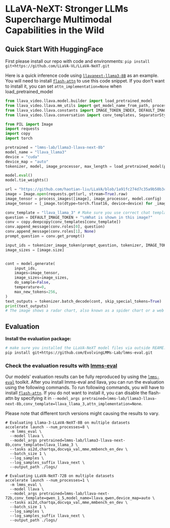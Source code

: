 # LLaVA-NeXT: Stronger LLMs Supercharge Multimodal Capabilities in the Wild

## Quick Start With HuggingFace
First please install our repo with code and environments: `pip install git+https://github.com/LLaVA-VL/LLaVA-NeXT.git`

Here is a quick inference code using [`llavanext-llama3-8B`](https://huggingface.co/lmms-lab/llama3-llava-next-8b) as an example. You will need to install [`flash-attn`](https://github.com/Dao-AILab/flash-attention) to use this code snippet. If you don't want to install it, you can set `attn_implementation=None` when load_pretrained_model
```python
from llava_video.llava.model.builder import load_pretrained_model
from llava_video.llava.mm_utils import get_model_name_from_path, process_images, tokenizer_image_token
from llava_video.llava.constants import IMAGE_TOKEN_INDEX, DEFAULT_IMAGE_TOKEN, DEFAULT_IM_START_TOKEN, DEFAULT_IM_END_TOKEN, IGNORE_INDEX
from llava_video.llava.conversation import conv_templates, SeparatorStyle

from PIL import Image
import requests
import copy
import torch

pretrained = "lmms-lab/llama3-llava-next-8b"
model_name = "llava_llama3"
device = "cuda"
device_map = "auto"
tokenizer, model, image_processor, max_length = load_pretrained_model(pretrained, None, model_name, device_map=device_map) # Add any other thing you want to pass in llava_model_args

model.eval()
model.tie_weights()

url = "https://github.com/haotian-liu/LLaVA/blob/1a91fc274d7c35a9b50b3cb29c4247ae5837ce39/images/llava_v1_5_radar.jpg?raw=true"
image = Image.open(requests.get(url, stream=True).raw)
image_tensor = process_images([image], image_processor, model.config)
image_tensor = [_image.to(dtype=torch.float16, device=device) for _image in image_tensor]

conv_template = "llava_llama_3" # Make sure you use correct chat template for different models
question = DEFAULT_IMAGE_TOKEN + "\nWhat is shown in this image?"
conv = copy.deepcopy(conv_templates[conv_template])
conv.append_message(conv.roles[0], question)
conv.append_message(conv.roles[1], None)
prompt_question = conv.get_prompt()

input_ids = tokenizer_image_token(prompt_question, tokenizer, IMAGE_TOKEN_INDEX, return_tensors="pt").unsqueeze(0).to(device)
image_sizes = [image.size]


cont = model.generate(
    input_ids,
    images=image_tensor,
    image_sizes=image_sizes,
    do_sample=False,
    temperature=0,
    max_new_tokens=256,
)
text_outputs = tokenizer.batch_decode(cont, skip_special_tokens=True)
print(text_outputs)
# The image shows a radar chart, also known as a spider chart or a web chart, which is a type of graph used to display multivariate data in the form of a two-dimensional chart of three or more quantitative variables represented on axes starting from the same point. Each axis represents a different variable, and the values are plotted along each axis and connected to form a polygon.\n\nIn this particular radar chart, there are several axes labeled with different variables, such as "MM-Vet," "LLaVA-Bench," "SEED-Bench," "MMBench-CN," "MMBench," "TextVQA," "VizWiz," "GQA," "BLIP-2," "InstructBLIP," "Owen-VL-Chat," and "LLaVA-1.5." These labels suggest that the chart is comparing the performance of different models or systems across various benchmarks or tasks, such as machine translation, visual question answering, and text-based question answering.\n\nThe chart is color-coded, with each color representing a different model or system. The points on the chart are connected to form a polygon, which shows the relative performance of each model across the different benchmarks. The closer the point is to the outer edge of the
```

## Evaluation

**Install the evaluation package:**
```bash
# make sure you installed the LLaVA-NeXT model files via outside REAME.md
pip install git+https://github.com/EvolvingLMMs-Lab/lmms-eval.git
```

### Check the evaluation results with [lmms-eval](https://github.com/EvolvingLMMs-Lab/lmms-eval)
Our models' evaluation results can be fully reproduced by using the [`lmms-eval`](https://github.com/EvolvingLMMs-Lab/lmms-eval) toolkit. After you install lmms-eval and llava, you can run the evaluation using the following commands. To run following commands, you will have to install [`flash-attn`](https://github.com/Dao-AILab/flash-attention). If you do not want to install it, you can disable the flash-attn by specifying it in `--model_args pretrained=lmms-lab/llama3-llava-next-8b,conv_template=llava_llama_3,attn_implementation=None`.

Please note that different torch versions might causing the results to vary.

```shell
# Evaluating Llama-3-LLaVA-NeXT-8B on multiple datasets
accelerate launch --num_processes=8 \
  -m lmms_eval \
  --model llava \
  --model_args pretrained=lmms-lab/llama3-llava-next-8b,conv_template=llava_llama_3 \
  --tasks ai2d,chartqa,docvqa_val,mme,mmbench_en_dev \
  --batch_size 1 \
  --log_samples \
  --log_samples_suffix llava_next \
  --output_path ./logs/

# Evaluating LLaVA-NeXT-72B on multiple datasets
accelerate launch --num_processes=1 \
  -m lmms_eval \
  --model llava \
  --model_args pretrained=lmms-lab/llava-next-72b,conv_template=qwen_1_5,model_name=llava_qwen,device_map=auto \
  --tasks ai2d,chartqa,docvqa_val,mme,mmbench_en_dev \
  --batch_size 1 \
  --log_samples \
  --log_samples_suffix llava_next \
  --output_path ./logs/
```
